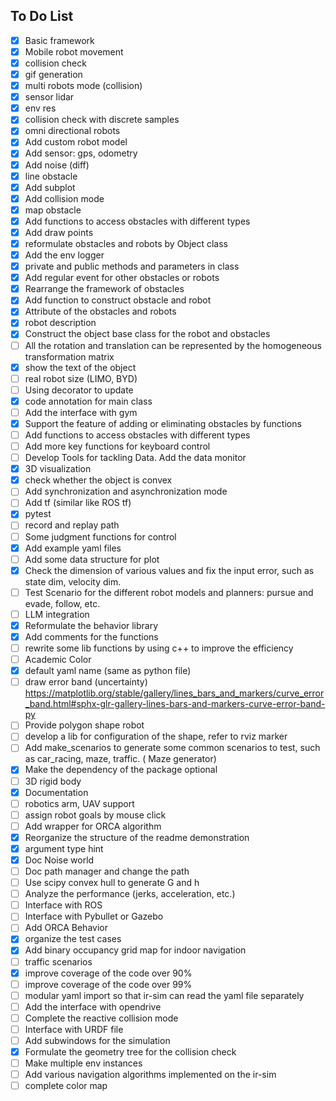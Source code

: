 ## To Do List
- [x] Basic framework
- [x] Mobile robot movement
- [x] collision check
- [x] gif generation
- [x] multi robots mode (collision)  
- [x] sensor lidar
- [x] env res
- [x] collision check with discrete samples
- [x] omni directional robots
- [x] Add custom robot model
- [x] Add sensor: gps, odometry
- [x] Add noise (diff)
- [x] line obstacle
- [x] Add subplot 
- [x] Add collision mode
- [x] map obstacle
- [x] Add functions to access obstacles with different types
- [x] Add draw points
- [x] reformulate obstacles and robots by Object class  
- [x] Add the env logger 
- [x] private and public methods and parameters in class
- [x] Add regular event for other obstacles or robots
- [x] Rearrange the framework of obstacles 
- [x] Add function to construct obstacle and robot
- [x] Attribute of the obstacles and robots
- [x] robot description 
- [x] Construct the object base class for the robot and obstacles
- [ ] All the rotation and translation can be represented by the homogeneous transformation matrix
- [x] show the text of the object
- [ ] real robot size (LIMO, BYD)
- [ ] Using decorator to update
- [x] code annotation for main class
- [ ] Add the interface with gym
- [x] Support the feature of adding or eliminating obstacles by functions
- [ ] Add functions to access obstacles with different types
- [ ] Add more key functions for keyboard control
- [ ] Develop Tools for tackling Data. Add the data monitor
- [x] 3D visualization
- [x] check whether the object is convex
- [ ] Add synchronization and asynchronization mode
- [ ] Add tf (similar like ROS tf)
- [x] pytest
- [ ] record and replay path
- [ ] Some judgment functions for control
- [x] Add example yaml files
- [ ] Add some data structure for plot
- [x] Check the dimension of various values and fix the input error, such as state dim, velocity dim. 
- [ ] Test Scenario for the different robot models and planners: pursue and evade, follow, etc.
- [ ] LLM integration
- [x] Reformulate the behavior library
- [x] Add comments for the functions
- [ ] rewrite some lib functions by using c++ to improve the efficiency
- [ ] Academic Color
- [x] default yaml name (same as python file)
- [ ] draw error band (uncertainty)  https://matplotlib.org/stable/gallery/lines_bars_and_markers/curve_error_band.html#sphx-glr-gallery-lines-bars-and-markers-curve-error-band-py 
- [ ] Provide polygon shape robot
- [ ] develop a lib for configuration of the shape, refer to rviz marker
- [ ] Add make_scenarios to generate some common scenarios to test, such as car_racing, maze, traffic. ( Maze generator)
- [x] Make the dependency of the package optional
- [ ] 3D rigid body
- [x] Documentation
- [ ] robotics arm, UAV support
- [ ] assign robot goals by mouse click
- [ ] Add wrapper for ORCA algorithm
- [x] Reorganize the structure of the readme demonstration
- [x] argument type hint
- [x] Doc Noise world
- [ ] Doc path manager and change the path
- [ ] Use scipy convex hull to generate G and h
- [ ] Analyze the performance (jerks, acceleration, etc.)
- [ ] Interface with ROS
- [ ] Interface with Pybullet or Gazebo
- [ ] Add ORCA Behavior
- [x] organize the test cases
- [x] Add binary occupancy grid map for indoor navigation
- [ ] traffic scenarios
- [x] improve coverage of the code over 90%
- [ ] improve coverage of the code over 99%
- [ ] modular yaml import so that ir-sim can read the yaml file separately
- [ ] Add the interface with opendrive
- [ ] Complete the reactive collision mode
- [ ] Interface with URDF file
- [ ] Add subwindows for the simulation
- [x] Formulate the geometry tree for the collision check
- [ ] Make multiple env instances 
- [ ] Add various navigation algorithms implemented on the ir-sim
- [ ] complete color map
